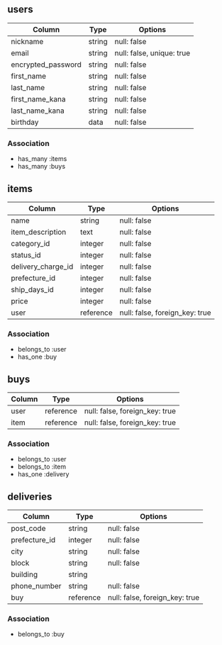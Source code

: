 ## users

|Column              |Type    |Options                    |
|--------------------|--------|---------------------------|
| nickname           | string | null: false               |
| email              | string | null: false, unique: true |
| encrypted_password | string | null: false               |
| first_name         | string | null: false               |
| last_name          | string | null: false               |
| first_name_kana    | string | null: false               |
| last_name_kana     | string | null: false               |
| birthday           | data   | null: false               |

### Association
- has_many :items
- has_many :buys

## items

|Column              |Type       |Options                         |
|--------------------|-----------|--------------------------------|
| name               | string    | null: false                    |
| item_description   | text      | null: false                    |
| category_id        | integer   | null: false                    |
| status_id          | integer   | null: false                    |
| delivery_charge_id | integer   | null: false                    |
| prefecture_id      | integer   | null: false                    |
| ship_days_id       | integer   | null: false                    |
| price              | integer   | null: false                    |
| user               | reference | null: false, foreign_key: true |

### Association
- belongs_to :user
- has_one :buy

## buys

|Column|Type       |Options                         |
|------|-----------|--------------------------------|
| user | reference | null: false, foreign_key: true |
| item | reference | null: false, foreign_key: true |

### Association
- belongs_to :user
- belongs_to :item
- has_one :delivery

## deliveries

|Column         |Type       |Options                         |
|---------------|-----------|--------------------------------|
| post_code     | string    | null: false                    |
| prefecture_id | integer   | null: false                    |
| city          | string    | null: false                    |
| block         | string    | null: false                    |
| building      | string    |                                |
| phone_number  | string    | null: false                    |
| buy           | reference | null: false, foreign_key: true |

### Association
- belongs_to :buy

